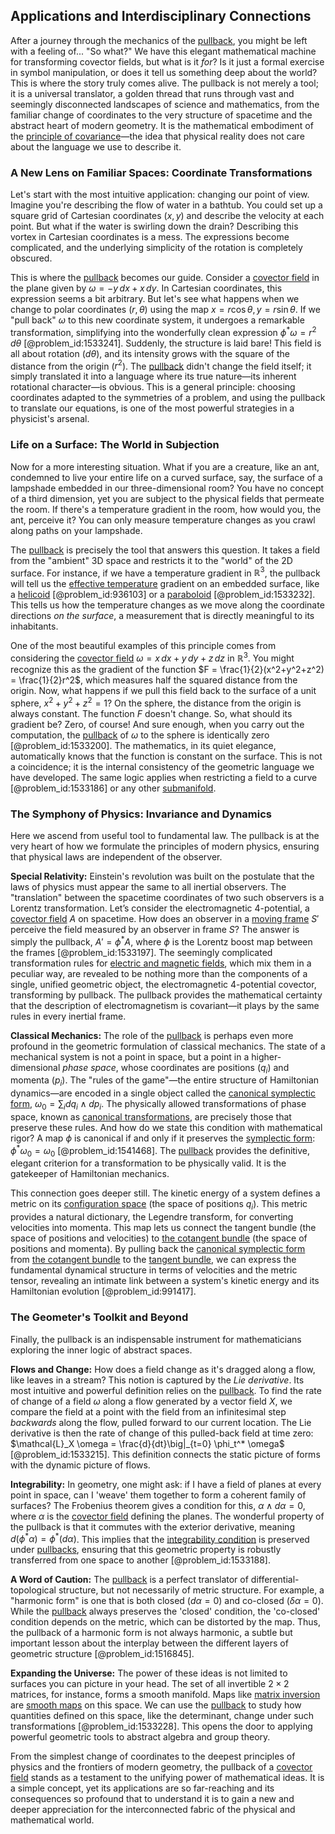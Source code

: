 ## Applications and Interdisciplinary Connections

After a journey through the mechanics of the [pullback](@article_id:160322), you might be left with a feeling of... "So what?" We have this elegant mathematical machine for transforming covector fields, but what is it *for*? Is it just a formal exercise in symbol manipulation, or does it tell us something deep about the world? This is where the story truly comes alive. The pullback is not merely a tool; it is a universal translator, a golden thread that runs through vast and seemingly disconnected landscapes of science and mathematics, from the familiar change of coordinates to the very structure of spacetime and the abstract heart of modern geometry. It is the mathematical embodiment of the [principle of covariance](@article_id:275314)—the idea that physical reality does not care about the language we use to describe it.

### A New Lens on Familiar Spaces: Coordinate Transformations

Let's start with the most intuitive application: changing our point of view. Imagine you're describing the flow of water in a bathtub. You could set up a square grid of Cartesian coordinates $(x,y)$ and describe the velocity at each point. But what if the water is swirling down the drain? Describing this vortex in Cartesian coordinates is a mess. The expressions become complicated, and the underlying simplicity of the rotation is completely obscured.

This is where the [pullback](@article_id:160322) becomes our guide. Consider a [covector field](@article_id:186361) in the plane given by $\omega = -y\,dx + x\,dy$. In Cartesian coordinates, this expression seems a bit arbitrary. But let's see what happens when we change to polar coordinates $(r, \theta)$ using the map $x = r\cos\theta, y = r\sin\theta$. If we "pull back" $\omega$ to this new coordinate system, it undergoes a remarkable transformation, simplifying into the wonderfully clean expression $\phi^*\omega = r^2\,d\theta$ [@problem_id:1533241]. Suddenly, the structure is laid bare! This field is all about rotation ($d\theta$), and its intensity grows with the square of the distance from the origin ($r^2$). The [pullback](@article_id:160322) didn't change the field itself; it simply translated it into a language where its true nature—its inherent rotational character—is obvious. This is a general principle: choosing coordinates adapted to the symmetries of a problem, and using the pullback to translate our equations, is one of the most powerful strategies in a physicist's arsenal.

### Life on a Surface: The World in Subjection

Now for a more interesting situation. What if you are a creature, like an ant, condemned to live your entire life on a curved surface, say, the surface of a lampshade embedded in our three-dimensional room? You have no concept of a third dimension, yet you are subject to the physical fields that permeate the room. If there's a temperature gradient in the room, how would you, the ant, perceive it? You can only measure temperature changes as you crawl along paths on your lampshade.

The [pullback](@article_id:160322) is precisely the tool that answers this question. It takes a field from the "ambient" 3D space and restricts it to the "world" of the 2D surface. For instance, if we have a temperature gradient in $\mathbb{R}^3$, the pullback will tell us the [effective temperature](@article_id:161466) gradient on an embedded surface, like a [helicoid](@article_id:263593) [@problem_id:936103] or a [paraboloid](@article_id:264219) [@problem_id:1533232]. This tells us how the temperature changes as we move along the coordinate directions *on the surface*, a measurement that is directly meaningful to its inhabitants.

One of the most beautiful examples of this principle comes from considering the [covector field](@article_id:186361) $\omega = x\,dx + y\,dy + z\,dz$ in $\mathbb{R}^3$. You might recognize this as the gradient of the function $F = \frac{1}{2}(x^2+y^2+z^2) = \frac{1}{2}r^2$, which measures half the squared distance from the origin. Now, what happens if we pull this field back to the surface of a unit sphere, $x^2+y^2+z^2=1$? On the sphere, the distance from the origin is always constant. The function $F$ doesn't change. So, what should its gradient be? Zero, of course! And sure enough, when you carry out the computation, the [pullback](@article_id:160322) of $\omega$ to the sphere is identically zero [@problem_id:1533200]. The mathematics, in its quiet elegance, automatically knows that the function is constant on the surface. This is not a coincidence; it is the internal consistency of the geometric language we have developed. The same logic applies when restricting a field to a curve [@problem_id:1533186] or any other [submanifold](@article_id:261894).

### The Symphony of Physics: Invariance and Dynamics

Here we ascend from useful tool to fundamental law. The pullback is at the very heart of how we formulate the principles of modern physics, ensuring that physical laws are independent of the observer.

**Special Relativity:** Einstein's revolution was built on the postulate that the laws of physics must appear the same to all inertial observers. The "translation" between the spacetime coordinates of two such observers is a Lorentz transformation. Let’s consider the electromagnetic 4-potential, a [covector field](@article_id:186361) $A$ on spacetime. How does an observer in a [moving frame](@article_id:274024) $S'$ perceive the field measured by an observer in frame $S$? The answer is simply the pullback, $A' = \phi^*A$, where $\phi$ is the Lorentz boost map between the frames [@problem_id:1533197]. The seemingly complicated transformation rules for [electric and magnetic fields](@article_id:260853), which mix them in a peculiar way, are revealed to be nothing more than the components of a single, unified geometric object, the electromagnetic 4-potential covector, transforming by pullback. The pullback provides the mathematical certainty that the description of electromagnetism is covariant—it plays by the same rules in every inertial frame.

**Classical Mechanics:** The role of the [pullback](@article_id:160322) is perhaps even more profound in the geometric formulation of classical mechanics. The state of a mechanical system is not a point in space, but a point in a higher-dimensional *phase space*, whose coordinates are positions $(q_i)$ and momenta $(p_i)$. The "rules of the game"—the entire structure of Hamiltonian dynamics—are encoded in a single object called the [canonical symplectic form](@article_id:180147), $\omega_0 = \sum_{i} dq_i \wedge dp_i$. The physically allowed transformations of phase space, known as [canonical transformations](@article_id:177671), are precisely those that preserve these rules. And how do we state this condition with mathematical rigor? A map $\phi$ is canonical if and only if it preserves the [symplectic form](@article_id:161125): $\phi^*\omega_0 = \omega_0$ [@problem_id:1541468]. The [pullback](@article_id:160322) provides the definitive, elegant criterion for a transformation to be physically valid. It is the gatekeeper of Hamiltonian mechanics.

This connection goes deeper still. The kinetic energy of a system defines a metric on its [configuration space](@article_id:149037) (the space of positions $q_i$). This metric provides a natural dictionary, the Legendre transform, for converting velocities into momenta. This map lets us connect the tangent bundle (the space of positions and velocities) to [the cotangent bundle](@article_id:184644) (the space of positions and momenta). By pulling back the [canonical symplectic form](@article_id:180147) from [the cotangent bundle](@article_id:184644) to the [tangent bundle](@article_id:160800), we can express the fundamental dynamical structure in terms of velocities and the metric tensor, revealing an intimate link between a system's kinetic energy and its Hamiltonian evolution [@problem_id:991417].

### The Geometer's Toolkit and Beyond

Finally, the pullback is an indispensable instrument for mathematicians exploring the inner logic of abstract spaces.

**Flows and Change:** How does a field change as it's dragged along a flow, like leaves in a stream? This notion is captured by the *Lie derivative*. Its most intuitive and powerful definition relies on the [pullback](@article_id:160322). To find the rate of change of a field $\omega$ along a flow generated by a vector field $X$, we compare the field at a point with the field from an infinitesimal step *backwards* along the flow, pulled forward to our current location. The Lie derivative is then the rate of change of this pulled-back field at time zero: $\mathcal{L}_X \omega = \frac{d}{dt}\big|_{t=0} \phi_t^* \omega$ [@problem_id:1533215]. This definition connects the static picture of forms with the dynamic picture of flows.

**Integrability:** In geometry, one might ask: if I have a field of planes at every point in space, can I 'weave' them together to form a coherent family of surfaces? The Frobenius theorem gives a condition for this, $\alpha \wedge d\alpha = 0$, where $\alpha$ is the [covector field](@article_id:186361) defining the planes. The wonderful property of the pullback is that it commutes with the exterior derivative, meaning $d(\phi^*\alpha) = \phi^*(d\alpha)$. This implies that the [integrability condition](@article_id:159840) is preserved under [pullbacks](@article_id:159975), ensuring that this geometric property is robustly transferred from one space to another [@problem_id:1533188].

**A Word of Caution:** The [pullback](@article_id:160322) is a perfect translator of differential-topological structure, but not necessarily of metric structure. For example, a "harmonic form" is one that is both closed ($d\alpha=0$) and co-closed ($\delta\alpha=0$). While the [pullback](@article_id:160322) always preserves the 'closed' condition, the 'co-closed' condition depends on the metric, which can be distorted by the map. Thus, the pullback of a harmonic form is not always harmonic, a subtle but important lesson about the interplay between the different layers of geometric structure [@problem_id:1516845].

**Expanding the Universe:** The power of these ideas is not limited to surfaces you can picture in your head. The set of all invertible $2 \times 2$ matrices, for instance, forms a smooth manifold. Maps like [matrix inversion](@article_id:635511) are [smooth maps](@article_id:203236) on this space. We can use the [pullback](@article_id:160322) to study how quantities defined on this space, like the determinant, change under such transformations [@problem_id:1533228]. This opens the door to applying powerful geometric tools to abstract algebra and group theory.

From the simplest change of coordinates to the deepest principles of physics and the frontiers of modern geometry, the pullback of a [covector field](@article_id:186361) stands as a testament to the unifying power of mathematical ideas. It is a simple concept, yet its applications are so far-reaching and its consequences so profound that to understand it is to gain a new and deeper appreciation for the interconnected fabric of the physical and mathematical world.